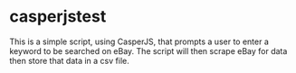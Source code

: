 # casperjstest
This is a simple script, using CasperJS, that prompts a user to enter a keyword to be searched on eBay. The script will then scrape eBay for data then store that data in a csv file. 
